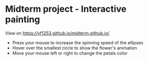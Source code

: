 # Midterm project - Interactive painting
View on https://yf1253.github.io/midterm.github.io/
- Press your mouse to increase the spinning speed of the ellipses
- Hover over the smallest circle to show the flower's animation
- Move your mouse left or right to change the petals color
